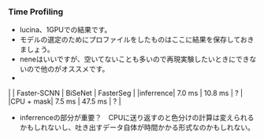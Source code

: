 ### Time Profiling
- lucina、1GPUでの結果です。
- モデルの選定のためにプロファイルをしたものはここに結果を保存しておきましょう。
- neneはいいですが、空いてないことも多いので再現実験したいときにできないので他のがオススメです。
-
|          | Faster-SCNN |  BiSeNet  | FasterSeg |
|inferrence| 7.0 ms      | 10.8 ms   |   ?       | 
|CPU + mask| 7.5 ms      | 47.5 ms   |   ?       | 

- inferrenceの部分が重要？　CPUに送り返すのと色分けの計算は変えられるかもしれないし、吐き出すデータ自体が時間かかる形式なのかもしれない。
 

